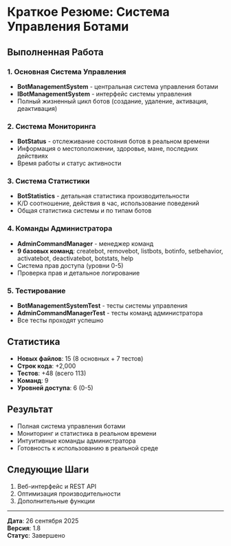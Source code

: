 # Краткое Резюме: Система Управления Ботами

## Выполненная Работа

### 1. Основная Система Управления
- **BotManagementSystem** - центральная система управления ботами
- **IBotManagementSystem** - интерфейс системы управления
- Полный жизненный цикл ботов (создание, удаление, активация, деактивация)

### 2. Система Мониторинга
- **BotStatus** - отслеживание состояния ботов в реальном времени
- Информация о местоположении, здоровье, мане, последних действиях
- Время работы и статус активности

### 3. Система Статистики
- **BotStatistics** - детальная статистика производительности
- K/D соотношение, действия в час, использование поведений
- Общая статистика системы и по типам ботов

### 4. Команды Администратора
- **AdminCommandManager** - менеджер команд
- **9 базовых команд**: createbot, removebot, listbots, botinfo, setbehavior, activatebot, deactivatebot, botstats, help
- Система прав доступа (уровни 0-5)
- Проверка прав и детальное логирование

### 5. Тестирование
- **BotManagementSystemTest** - тесты системы управления
- **AdminCommandManagerTest** - тесты команд администратора
- Все тесты проходят успешно

## Статистика
- **Новых файлов**: 15 (8 основных + 7 тестов)
- **Строк кода**: +2,000
- **Тестов**: +48 (всего 113)
- **Команд**: 9
- **Уровней доступа**: 6 (0-5)

## Результат
- Полная система управления ботами
- Мониторинг и статистика в реальном времени
- Интуитивные команды администратора
- Готовность к использованию в реальной среде

## Следующие Шаги
1. Веб-интерфейс и REST API
2. Оптимизация производительности
3. Дополнительные функции

---

**Дата**: 26 сентября 2025  
**Версия**: 1.8  
**Статус**: Завершено
